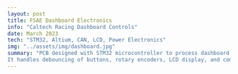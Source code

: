 ```yaml
---
layout: post
title: FSAE Dashboard Electronics
info: "Caltech Racing Dashboard Controls"
date: March 2023
tech: "STM32, Altium, CAN, LCD, Power Electronics"
img: "../assets/img/dashboard.jpg"
summary: "PCB designed with STM32 microcontroller to process dashboard controls of Formula SAE racing car.
It handles debouncing of buttons, rotary encoders, LCD display, and communicating with other systems via CAN bus."
---
```

